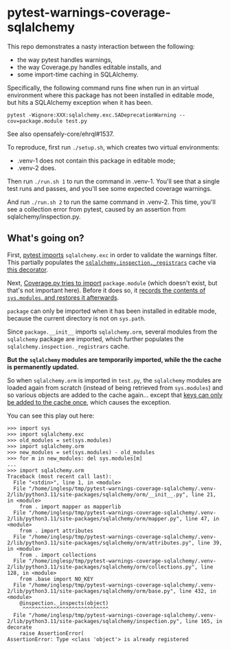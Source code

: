 # pytest-warnings-coverage-sqlalchemy

This repo demonstrates a nasty interaction between the following:

 * the way pytest handles warnings,
 * the way Coverage.py handles editable installs, and
 * some import-time caching in SQLAlchemy.

Specifically, the following command
runs fine when run in an virtual environment where this package has not been installed in editable mode,
but hits a SQLAlchemy exception when it has been.

```
pytest -Wignore:XXX:sqlalchemy.exc.SADeprecationWarning --cov=package.module test.py
```

See also opensafely-core/ehrql#1537.

To reproduce, first run `./setup.sh`, which creates two virtual environments:

 * .venv-1 does not contain this package in editable mode;
 * .venv-2 does.

Then run `./run.sh 1` to run the command in .venv-1.
You'll see that a single test runs and passes, and you'll see some expected coverage warnings.

And run `./run.sh 2` to run the same command in .venv-2.
This time, you'll see a collection error from pytest, caused by an assertion from sqlalchemy/inspection.py.

## What's going on?

First, [pytest imports](https://github.com/pytest-dev/pytest/blob/85e0f676c5a545f71cfedb143a75268cda0aadaa/src/_pytest/config/__init__.py#L1878-L1897) `sqlalchemy.exc`
in order to validate the warnings filter.
This partially populates the [`sqlalchemy.inspection._registrars`](https://github.com/sqlalchemy/sqlalchemy/blob/66be1482db06adb908432b2e3b41d9393d1319f7/lib/sqlalchemy/inspection.py#L53) cache
via [this decorator](https://github.com/sqlalchemy/sqlalchemy/blob/66be1482db06adb908432b2e3b41d9393d1319f7/lib/sqlalchemy/inspection.py#L159-L171).

Next, [Coverage.py tries to import](https://github.com/nedbat/coveragepy/blob/32681c81ef8c8933aa404edad4513dbe21306119/coverage/inorout.py#L124-L142) `package.module`
(which doesn't exist, but that's not important here).
Before it does so, it [records the contents of `sys.modules`, and restores it afterwards](https://github.com/nedbat/coveragepy/blob/32681c81ef8c8933aa404edad4513dbe21306119/coverage/inorout.py#L266).

`package` can only be imported when it has been installed in editable mode,
because the current directory is not on `sys.path`.

Since `package.__init__` imports `sqlalchemy.orm`,
several modules from the `sqlalchemy` package are imported,
which further populates the `sqlalchemy.inspection._registrars` cache.

**But the `sqlalchemy` modules are temporarily imported, while the the cache is permanently updated.**

So when `sqlalchemy.orm` is imported in `test.py`, the `sqlalchemy` modules are loaded again from scratch
(instead of being retrieved from `sys.modules`)
and so various objects are added to the cache again...
except that [keys can only be added to the cache once](https://github.com/sqlalchemy/sqlalchemy/blob/66be1482db06adb908432b2e3b41d9393d1319f7/lib/sqlalchemy/inspection.py#L164-L167),
which causes the exception.

You can see this play out here:

```
>>> import sys
>>> import sqlalchemy.exc
>>> old_modules = set(sys.modules)
>>> import sqlalchemy.orm
>>> new_modules = set(sys.modules) - old_modules
>>> for m in new_modules: del sys.modules[m]
... 
>>> import sqlalchemy.orm
Traceback (most recent call last):
  File "<stdin>", line 1, in <module>
  File "/home/inglesp/tmp/pytest-warnings-coverage-sqlalchemy/.venv-2/lib/python3.11/site-packages/sqlalchemy/orm/__init__.py", line 21, in <module>
    from . import mapper as mapperlib
  File "/home/inglesp/tmp/pytest-warnings-coverage-sqlalchemy/.venv-2/lib/python3.11/site-packages/sqlalchemy/orm/mapper.py", line 47, in <module>
    from . import attributes
  File "/home/inglesp/tmp/pytest-warnings-coverage-sqlalchemy/.venv-2/lib/python3.11/site-packages/sqlalchemy/orm/attributes.py", line 39, in <module>
    from . import collections
  File "/home/inglesp/tmp/pytest-warnings-coverage-sqlalchemy/.venv-2/lib/python3.11/site-packages/sqlalchemy/orm/collections.py", line 128, in <module>
    from .base import NO_KEY
  File "/home/inglesp/tmp/pytest-warnings-coverage-sqlalchemy/.venv-2/lib/python3.11/site-packages/sqlalchemy/orm/base.py", line 432, in <module>
    @inspection._inspects(object)
     ^^^^^^^^^^^^^^^^^^^^^^^^^^^^
  File "/home/inglesp/tmp/pytest-warnings-coverage-sqlalchemy/.venv-2/lib/python3.11/site-packages/sqlalchemy/inspection.py", line 165, in decorate
    raise AssertionError(
AssertionError: Type <class 'object'> is already registered
```
